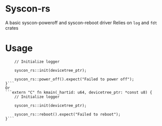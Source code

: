 # Syscon-rs
A basic syscon-poweroff and syscon-reboot driver
Relies on `log` and `fdt` crates

# Usage
```extern "C" fn kmain(_hartid: u64, devicetree_ptr: *const u8) {
    // Initialize logger
    
    syscon_rs::init(devicetree_ptr);
    
    syscon_rs::power_off().expect("Failed to power off");
}```
Or
```extern "C" fn kmain(_hartid: u64, devicetree_ptr: *const u8) {
    // Initialize logger
    
    syscon_rs::init(devicetree_ptr);
    
    syscon_rs::reboot().expect("Failed to reboot");
}```
